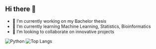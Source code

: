 ## Hi there 👋

- 🔭 I’m currently working on my Bachelor thesis
- 🌱 I’m currently learning Machine Learning, Statistics, Bioinformatics
- 👯 I’m looking to collaborate on innovative projects

![Python](https://img.shields.io/badge/style=for-the-badge&logo=#3776AB&logoColor=white)
![Top Langs](https://github-readme-stats.vercel.app/api/top-langs/?username=whyamistayin&layout=compact&theme=dark)
